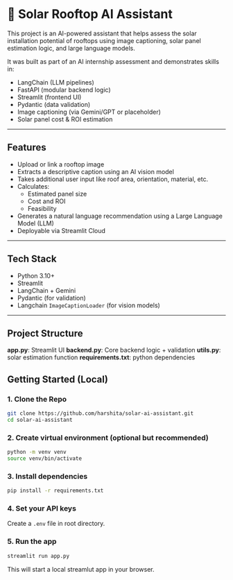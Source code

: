 # 🔆 Solar Rooftop AI Assistant

This project is an AI-powered assistant that helps assess the solar installation potential of rooftops using image captioning, solar panel estimation logic, and large language models.

It was built as part of an AI internship assessment and demonstrates skills in:

- LangChain (LLM pipelines)
- FastAPI (modular backend logic)
- Streamlit (frontend UI)
- Pydantic (data validation)
- Image captioning (via Gemini/GPT or placeholder)
- Solar panel cost & ROI estimation

---

## Features

- Upload or link a rooftop image
- Extracts a descriptive caption using an AI vision model
- Takes additional user input like roof area, orientation, material, etc.
- Calculates:
  - Estimated panel size
  - Cost and ROI
  - Feasibility
- Generates a natural language recommendation using a Large Language Model (LLM)
- Deployable via Streamlit Cloud

---

## Tech Stack

- Python 3.10+
- Streamlit
- LangChain + Gemini
- Pydantic (for validation)
- Langchain ```ImageCaptionLoader``` (for vision models)

---

## Project Structure

**app.py**: Streamlit UI
**backend.py**: Core backend logic + validation
**utils.py**: solar estimation function
**requirements.txt**: python dependencies


## Getting Started (Local)

### 1. Clone the Repo

```bash
git clone https://github.com/harshita/solar-ai-assistant.git
cd solar-ai-assistant
```

### 2. Create virtual environment (optional but recommended)
```bash
python -m venv venv
source venv/bin/activate
```

### 3. Install dependencies
```bash
pip install -r requirements.txt
```

### 4. Set your API keys
Create a ```.env``` file in root directory.

### 5. Run the app
```bash
streamlit run app.py
```
This will start a local streamlut app in your browser.